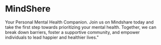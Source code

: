 # MindShere
Your Personal Mental Health Companion. Join us on Mindshare today and take the first step towards prioritizing your mental health. Together, we can break down barriers, foster a supportive community, and empower individuals to lead happier and healthier lives."
